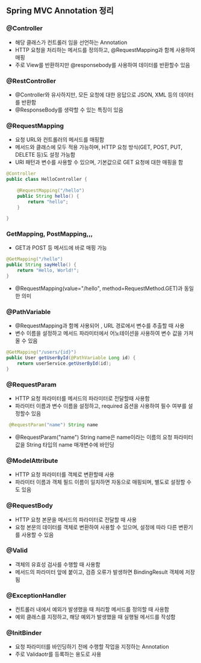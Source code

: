 ## Spring MVC Annotation 정리

### @Controller
+ 해당 클래스가 컨트롤러 임을 선언하는 Annotation
+ HTTP 요청을 처리하는 메서드를 정의하고, @RequestMapping과 함께 사용하여 매핑
+ 주로 View를 반환하지만 @responsebody를 사용하여 데이터를 반환할수 있음


### @RestController
+ @Controller와 유사하지만, 모든 요청에 대한 응답으로 JSON, XML 등의 데이터를 반환함
+ @ResponseBody를 생략할 수 있는 특징이 있음


### @RequestMapping
+ 요청 URL와 컨트롤러의 메서드를 매핑함
+ 메서드와 클래스에 모두 적용 가능하며, HTTP 요청 방식(GET, POST, PUT, DELETE 등)도 설정 가능함
+ URI 패턴과 변수를 사용할 수 있으며, 기본값으로 GET 요청에 대한 매핑을 함


```java
@Controller
public class HelloController {
 
    @RequestMapping("/hello")
    public String hello() {
        return "hello";
    }
 
}
```

### GetMapping, PostMapping,,,
+ GET과  POST 등 메서드에 바로 매핑 가능


```java
@GetMapping("/hello")
public String sayHello() {
    return "Hello, World!";
}

```
+ @RequestMapping(value="/hello", method=RequestMethod.GET)과 동일한 의미


### @PathVariable
+ @RequestMapping과 함께 사용되어 , URL 경로에서 변수를 추출할 때 사용
+ 변수 이름을 설정하고 메서드 파라미터에서 어노테이션을 사용하여 변수 값을 가져올 수 있음

```java
@GetMapping("/users/{id}")
public User getUserById(@PathVariable Long id) {
    return userService.getUserById(id);
}
```

### @RequestParam
+ HTTP 요청 파라미터를 메서드의 파라미터로 전달할때 사용함
+ 파라미터 이름과 변수 이름을 설정하고, required 옵션을 사용하여 필수 여부를 설정할수 있음

```java
 @RequestParam("name") String name
```
+ @RequestParam("name") String name은 name이라는 이름의 요청 파라미터 값을 String 타입의 name 매개변수에 바인딩

### @ModelAttribute
+ HTTP 요청 파라미터를 객체로 변환할때 사용
+ 파라미터 이름과 객체 필드 이름이 일치하면 자동으로 매핑되며, 별도로 설정할 수 도 있음

### @RequestBody
+ HTTP 요청 본문을 메서드의 파라미터로 전달할 때 사용
+ 요청 본문의 데이터를 객체로 변환하여 사용할 수 있으며, 설정에 따라 다른 변환기를 사용할 수 있음

### @Valid
+ 객체의 유효성 검사를 수행할 때 사용함
+ 메서드의 파라미터 앞에 붙이고, 검증 오류가 발생하면 BindingResult 객체에 저장됨

### @ExceptionHandler
+ 컨트롤러 내에서 예외가 발생했을 때 처리할 메서드를 정의할 때 사용함
+ 예외 클래스를 지정하고, 해당 예외가 발생했을 때 실행될 메서드를 작성함

### @InitBinder
+ 요청 파라미터를 바인딩하기 전에 수행할 작업을 지정하는 Annotation
+ 주로 Validaotr를 등록하는 용도로 사용


